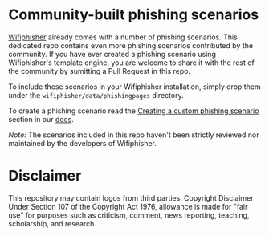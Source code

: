 # Community-built phishing scenarios

<a href="https://github.com/wifiphisher/wifiphisher">Wifiphisher</a> already comes with a number of phishing scenarios. This dedicated repo contains even more phishing scenarios contributed by the community. If you have ever created a phishing scenario using Wifiphisher's template engine, you are welcome to share it with the rest of the community by sumitting a Pull Request in this repo.  

To include these scenarios in your Wifiphisher installation, simply drop them under the `wifiphisher/data/phishingpages` directory.

To create a phishing scenario read the <a href="https://wifiphisher.org/docs.html">Creating a custom phishing scenario</a> section in our <a href="https://wifiphisher.org/docs.html">docs</a>.

*Note:* The scenarios included in this repo haven't been strictly reviewed nor maintained by the developers of Wifiphisher. 

# Disclaimer

This repository may contain logos from third parties. Copyright Disclaimer Under Section 107 of the Copyright Act 1976, allowance is made for "fair use" for purposes such as criticism, comment, news reporting, teaching, scholarship, and research.